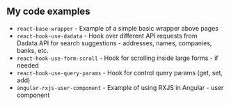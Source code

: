 ## My code examples

- `react-base-wrapper` - Example of a simple basic wrapper above pages
- `react-hook-use-dadata` - Hook over different API requests from Dadata.API for search suggestions - addresses, names, companies, banks, etc.
- `react-hook-use-form-scroll` - Hook for scrolling inside large forms - if needed
- `react-hook-use-query-params` - Hook for control query params (get, set, add)
- `angular-rxjs-user-component` - Example of using RXJS in Angular - user component